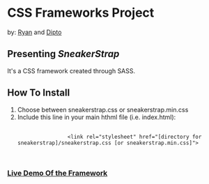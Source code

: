 # CSS Frameworks Project

by: [Ryan](https://github.com/rvvergara) and [Dipto](https://github.com/dipto0321)

<h2>Presenting <em>SneakerStrap</em></h2>

<p>It's a CSS framework created through SASS.</p>

<h2>How To Install</h2>

<ol>
    <li>Choose between sneakerstrap.css or sneakerstrap.min.css</li>
    <li>Include this line in your main hthml file (i.e. index.html):
        <pre>
            <code>
                &ltlink rel="stylesheet" href="[directory for sneakerstrap]/sneakerstrap.css [or sneakerstrap.min.css]"&gt
            </code>
        </pre>
    </li>
</ol>

<h3><a href="https://cdn.rawgit.com/rvvergara/css-framework/95edba80/index.html">Live Demo Of the Framework</a></h3>
